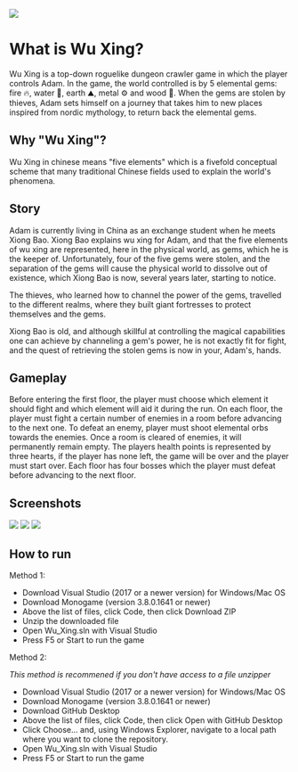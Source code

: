 ![](https://imgur.com/TFF3zYx.png)

# What is Wu Xing? 
Wu Xing is a top-down roguelike dungeon crawler game in which the player controls Adam. In the game, the world controlled is by 5 
elemental gems: fire :fire:, water :ocean:, earth :mountain:, metal :gear: and wood :evergreen_tree:. When the gems are stolen by thieves, Adam sets himself on a 
journey that takes him to new places inspired from nordic mythology, to return back the elemental gems. 

## Why "Wu Xing"? 
Wu Xing in chinese means "five elements" which is a fivefold conceptual scheme that many traditional Chinese fields used to explain the 
world's phenomena.

## Story 
Adam is currently living in China as an exchange student when he meets Xiong Bao. Xiong Bao explains wu xing for Adam, and that the 
five elements of wu xing are represented, here in the physical world, as gems, which he is the keeper of. Unfortunately, four of the five 
gems were stolen, and the separation of the gems will cause the physical world to dissolve out of existence, which Xiong Bao is now, 
several years later, starting to notice.

The thieves, who learned how to channel the power of the gems, travelled to
the different realms, where they built giant fortresses to protect themselves and the gems. 

Xiong Bao is old, and although skillful at controlling the magical capabilities one can achieve by channeling a gem's power, he is not 
exactly fit for fight, and the quest of retrieving the stolen gems is now in your, Adam's, hands.

## Gameplay
Before entering the first floor, the player must choose which element it should fight and which element will aid it during the run. On each 
floor, the player must fight a certain number of enemies in a room before advancing to the next one. To defeat an enemy, player must 
shoot elemental orbs towards the enemies. Once a room is cleared of enemies, it will permanently remain empty. The players health 
points is represented by three hearts, if the player has none left, the game will be over and the player must start over. Each floor has four
bosses which the player must defeat before advancing to the next floor.

## Screenshots
![](https://imgur.com/7wTtFcT.png)
![](https://imgur.com/VmSMaNS.png)
![](https://imgur.com/Ji46FD8.png)


## How to run
Method 1:
* Download Visual Studio (2017 or a newer version) for Windows/Mac OS
* Download Monogame (version 3.8.0.1641 or newer) 
* Above the list of files, click  Code, then click Download ZIP
* Unzip the downloaded file 
* Open Wu_Xing.sln with Visual Studio
* Press F5 or Start to run the game

Method 2: 

*This method is recommened if you don't have access to a file unzipper*
* Download Visual Studio (2017 or a newer version) for Windows/Mac OS
* Download Monogame (version 3.8.0.1641 or newer)
* Download GitHub Desktop
* Above the list of files, click  Code, then click Open with GitHub Desktop
* Click Choose... and, using Windows Explorer, navigate to a local path where you want to clone the repository.
* Open Wu_Xing.sln with Visual Studio
* Press F5 or Start to run the game

